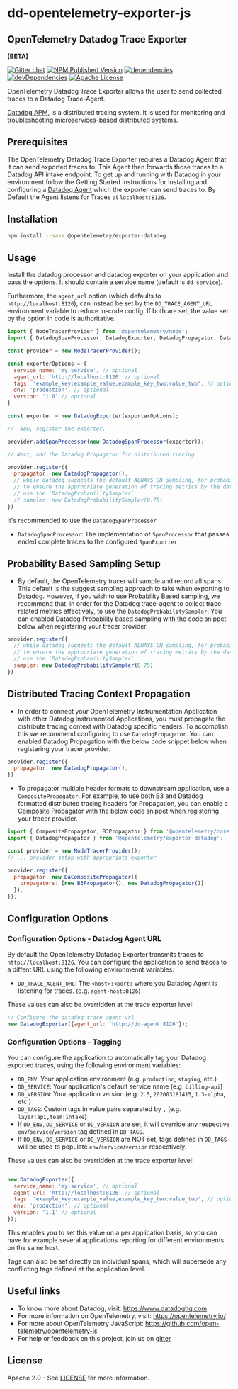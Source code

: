 # dd-opentelemetry-exporter-js

## OpenTelemetry Datadog Trace Exporter

**[BETA]**

[![Gitter chat][gitter-image]][gitter-url]
[![NPM Published Version][npm-img]][npm-url]
[![dependencies][dependencies-image]][dependencies-url]
[![devDependencies][devDependencies-image]][devDependencies-url]
[![Apache License][license-image]][license-image]

OpenTelemetry Datadog Trace Exporter allows the user to send collected traces to a Datadog Trace-Agent.

[Datadog APM](https://www.datadoghq.com), is a distributed tracing system. It is used for monitoring and troubleshooting microservices-based distributed systems.

## Prerequisites

The OpenTelemetry Datadog Trace Exporter requires a Datadog Agent that it can send exported traces to. This Agent then forwards those traces to a Datadog API intake endpoint. To get up and running with Datadog in your environment follow the Getting Started Instructions for Installing and configuring a [Datadog Agent](https://docs.datadoghq.com/tracing/#1-configure-the-datadog-agenthttps://docs.datadoghq.com/tracing/#1-configure-the-datadog-agent) which the exporter can send traces to. By Default the Agent listens for Traces at `localhost:8126`.

## Installation

```bash
npm install --save @opentelemetry/exporter-datadog
```

## Usage

Install the datadog processor and datadog exporter on your application and pass the options. It should contain a service name (default is `dd-service`).

Furthermore, the `agent_url` option (which defaults to `http://localhost:8126`), can instead be set by the
`DD_TRACE_AGENT_URL` environment variable to reduce in-code config. If both are
set, the value set by the option in code is authoritative.

```js
import { NodeTracerProvider } from '@opentelemetry/node';
import { DatadogSpanProcessor, DatadogExporter, DatadogPropagator, DatadogProbabilitySampler } from '@opentelemetry/exporter-datadog';

const provider = new NodeTracerProvider();

const exporterOptions = {
  service_name: 'my-service', // optional
  agent_url: 'http://localhost:8126' // optional
  tags: 'example_key:example_value,example_key_two:value_two', // optional
  env: 'production', // optional
  version: '1.0' // optional
}

const exporter = new DatadogExporter(exporterOptions);

//  Now, register the exporter.

provider.addSpanProcessor(new DatadogSpanProcessor(exporter));

// Next, add the Datadog Propagator for distributed tracing

provider.register({
  propagator: new DatadogPropagator(),
  // while datadog suggests the default ALWAYS_ON sampling, for probability sampling,
  // to ensure the appropriate generation of tracing metrics by the datadog-agent,
  // use the `DatadogProbabilitySampler`
  // sampler: new DatadogProbabilitySampler(0.75)  
})
```

It's recommended to use the `DatadogSpanProcessor`

- `DatadogSpanProcessor`: The implementation of `SpanProcessor` that passes ended complete traces to the configured `SpanExporter`.

## Probability Based Sampling Setup

- By default, the OpenTelemetry tracer will sample and record all spans. This default is the suggest sampling approach to take when exporting to Datadog. However, if you wish to use Probability Based sampling, we recommend that, in order for the Datadog trace-agent to collect trace related metrics effectively, to use the `DatadogProbabilitySampler`. You can enabled Datadog Probability based sampling with the  code snippet below when registering your tracer provider.

```js
provider.register({
  // while datadog suggests the default ALWAYS_ON sampling, for probability sampling,
  // to ensure the appropriate generation of tracing metrics by the datadog-agent,
  // use the `DatadogProbabilitySampler`
  sampler: new DatadogProbabilitySampler(0.75)  
})
```

## Distributed Tracing Context Propagation

- In order to connect your OpenTelemetry Instrumentation Application with other Datadog Instrumented Applications, you must propagate the distribute tracing context with Datadog specific headers. To accomplish this we recommend configuring to use `DatadogPropagator`. You can enabled Datadog Propagation with the below code snippet below when registering your tracer provider.

```js
provider.register({
  propagator: new DatadogPropagator(),
})
```

- To propagator multiple header formats to downstream application, use a `CompositePropogator`. For example, to use both B3 and Datadog formatted distributed tracing headers for Propagation, you can enable a Composite Propagator with the below code snippet when registering your tracer provider.

```js
import { CompositePropagator, B3Propagator } from '@opentelemetry/core';
import { DatadogPropagator } from '@opentelemetry/exporter-datadog';

const provider = new NodeTracerProvider();
// ... provider setup with appropriate exporter

provider.register({
  propagator: new DaCompositePropagator({
    propagators: [new B3Propagator(), new DatadogPropagator()]
  }),
});
```

## Configuration Options

### Configuration Options - Datadog Agent URL

By default the OpenTelemetry Datadog Exporter transmits traces to `http://localhost:8126`. You can configure the application to send traces to a diffent URL using the following environmennt variables:

- `DD_TRACE_AGENT_URL`: The `<host>:<port:` where you Datadog Agent is listening for traces. (e.g. `agent-host:8126`)

These values can also be overridden at the trace exporter level:

```js
// Configure the datadog trace agent url
new DatadogExporter({agent_url: 'http://dd-agent:8126'});
```

### Configuration Options - Tagging

You can configure the application to automatically tag your Datadog exported traces, using the following environment variables:

- `DD_ENV`: Your application environment (e.g. `production`, `staging`, etc.)
- `DD_SERVICE`: Your application's default service name (e.g. `billing-api`)
- `DD_VERSION`: Your application version (e.g. `2.5`, `202003181415`, `1.3-alpha`, etc.)
- `DD_TAGS`: Custom tags in value pairs separated by `,` (e.g. `layer:api,team:intake`)
- If `DD_ENV`, `DD_SERVICE` or `DD_VERSION` are set, it will override any respective `env`/`service`/`version` tag defined in `DD_TAGS`.
- If `DD_ENV`, `DD_SERVICE` or `DD_VERSION` are NOT set, tags defined in `DD_TAGS` will be used to populate `env`/`service`/`version` respectively.

These values can also be overridden at the trace exporter level:

```js

new DatadogExporter({
  service_name: 'my-service', // optional
  agent_url: 'http://localhost:8126' // optional
  tags: 'example_key:example_value,example_key_two:value_two', // optional
  env: 'production', // optional
  version: '1.1' // optional
});
```

This enables you to set this value on a per application basis, so you can have for example several applications reporting for different environments on the same host.

Tags can also be set directly on individual spans, which will supersede any conflicting tags defined at the application level.

## Useful links

- To know more about Datadog, visit: <https://www.datadoghq.com>
- For more information on OpenTelemetry, visit: <https://opentelemetry.io/>
- For more about OpenTelemetry JavaScript: <https://github.com/open-telemetry/opentelemetry-js>
- For help or feedback on this project, join us on [gitter][gitter-url]

## License

Apache 2.0 - See [LICENSE][license-url] for more information.

[gitter-image]: https://badges.gitter.im/open-telemetry/opentelemetry-js.svg
[gitter-url]: https://gitter.im/open-telemetry/opentelemetry-node?utm_source=badge&utm_medium=badge&utm_campaign=pr-badge&utm_content=badge
[license-url]: https://github.com/DatadDog/dd-opentelemetry-exporter-js/blob/master/LICENSE
[license-image]: https://img.shields.io/badge/license-Apache_2.0-green.svg?style=flat
[dependencies-image]: https://david-dm.org/open-telemetry/opentelemetry-js/status.svg?path=packages/opentelemetry-exporter-datadog
[dependencies-url]: https://david-dm.org/open-telemetry/opentelemetry-js?path=packages%2Fopentelemetry-exporter-datadog
[devDependencies-image]: https://david-dm.org/open-telemetry/opentelemetry-js/dev-status.svg?path=packages/opentelemetry-exporter-datadog
[devDependencies-url]: https://david-dm.org/open-telemetry/opentelemetry-js?path=packages%2Fopentelemetry-exporter-datadog&type=dev
[npm-url]: https://www.npmjs.com/package/@opentelemetry/exporter-datadog
[npm-img]: https://badge.fury.io/js/%40opentelemetry%2Fexporter-datadog.svg
